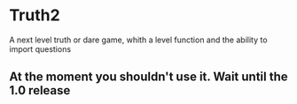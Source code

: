 # Truth2
 A next level truth or dare game, whith a level function and the ability to import questions

**At the moment you shouldn't use it. Wait until the 1.0 release**
------------------------------------------------------------------
